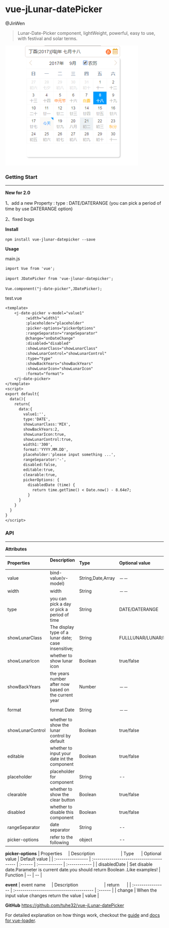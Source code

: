 # vue-jLunar-datePicker
@JinWen

> Lunar-Date-Picker component, lightWeight, powerful, easy to use, with festival and solar terms.


![demo](./static/DEMO.png)


### Getting Start

---


**New for 2.0**

1、add a new Property : 
  type : DATE/DATERANGE (you can pick a period of time by use  DATERANGE option)
  
2、fixed bugs  

**Install**

`npm install vue-jlunar-datepicker --save`

**Usage**

main.js

```vue
import Vue from 'vue';

import JDatePicker from 'vue-jlunar-datepicker';

Vue.component("j-date-picker",JDatePicker);

```

test.vue

```vue
<template>
    <j-date-picker v-model="value1"
         :width="width1"
         :placeholder="placeholder"
         :picker-options="pickerOptions"
         :rangeSeparator="rangeSeparator"
         @change="onDateChange"
         :disabled="disabled"
         :showLunarClass="showLunarClass"
         :showLunarControl="showLunarControl"
         :type="type"
         :showBackYears="showBackYears"
         :showLunarIcon="showLunarIcon"
         :format="format">
    </j-date-picker>
</template>
<script>
export default{
  data(){
    return{
      data:{
        value1:'',
        type:'DATE',
        showLunarClass:'MIX',
        showBackYears:2,
        showLunarIcon:true,
        showLunarControl:true,
        width1:'300',
        format:'YYYY.MM.DD',
        placeholder:'please input something ...',
        rangeSeparator:'-',
        disabled:false,
        editable:true,
        clearable:true,
        pickerOptions: {
          disabledDate (time) {
            return time.getTime() < Date.now() - 8.64e7;
          }
      }
    }
  }
}
</script>
```


### API

---

**Attributes**

| Properties      | Description                      | Type      |  Optional value       | Default value         |
| :---------------- | :--------------------------------------- | :------      | :------------ | :------------ |
| value             | bind-value(v-model)                      | String,Date,Array  | －－          | －－            |
| width             | width                                      | String      | －－            | 200px/200         |
| type              |you can pick a day or pick a period of time | String     | DATE/DATERANGE      | DATE         |
| showLunarClass    | The display type of a lunar date; case insensitive;      | String  | FULLLUNAR/LUNAR/NUMBER/MIX|  NUMBER|
| showLunarIcon       | whether to show lunar icon           | Boolean       | true/false     | false        |
| showBackYears   | the years number after now  based on the current year | Number     | －－            | 2            |
| format           | format Date | String       | －－            | YYYY-MM-DD   |
| showLunarControl    | whether to show the lunar control by default  | Boolean   | true/false      | true         |
| editable    | whether to input your date int the component  | Boolean   | true/false      | false         |
| placeholder    | placeholder for component             | String        | --                  | --         |
| clearable    | whether to show the clear button  | Boolean   | true/false      | true         |
| disabled    | whether to disable this component | Boolean   | true/false      | false         |
| rangeSeparator    | date separator                        | String        | --        | '-'         |
| picker-options    | refer to the following                        | object        | --        | {}         |

**picker-options**
| Properties      | Description                      | Type      |  Optional value       | Default value         |
| :---------------- | :--------------------------------------- | :------      | :------------ | :------------ |
| disabledDate    | Set disable date.Parameter is current date.you should return Boolean .Like examples!  | Function        | --        | --         |


**event**
| event name      | Description                      | return      | 
| :---------------- | :--------------------------------------- | :------      | 
| change    | When the input value changes return the value  | value        | 



**GitHub**
https://github.com/tuhe32/vue-jLunar-datePicker

For detailed explanation on how things work, checkout the [guide](http://vuejs-templates.github.io/webpack/) and [docs for vue-loader](http://vuejs.github.io/vue-loader).
